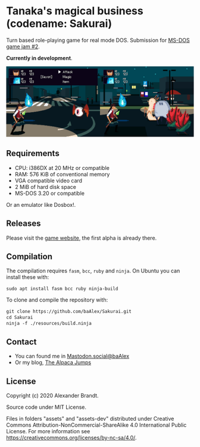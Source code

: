 
Tanaka's magical business
(codename: Sakurai)
=========================

Turn based role-playing game for real mode DOS.
Submission for [MS-DOS game jam #2](https://itch.io/jam/dos-game-jam-2).

**Currently in development**.

![](https://raw.githubusercontent.com/baAlex/Sakurai/master/resources/screenshots.png)


Requirements
------------
- CPU: i386DX at 20 MHz or compatible
- RAM: 576 KiB of conventional memory
- VGA compatible video card
- 2 MiB of hard disk space
- MS-DOS 3.20 or compatible

Or an emulator like Dosbox!.


Releases
--------
Please visit the [game website](https://baalex.itch.io/tanakas-magical-business), the first alpha is already there.


Compilation
-----------
The compilation requires `fasm`, `bcc`, `ruby` and `ninja`.
On Ubuntu you can install these with:
```
sudo apt install fasm bcc ruby ninja-build
```

To clone and compile the repository with:
```
git clone https://github.com/baAlex/Sakurai.git
cd Sakurai
ninja -f ./resources/build.ninja
```

Contact
-------
- You can found me in [Mastodon.social@baAlex](https://mastodon.social/@baAlex)
- Or my blog, [The Alpaca Jumps](https://thealpacajumps.neocities.org/)


License
-------
Copyright (c) 2020 Alexander Brandt.

Source code under MIT License.

Files in folders "assets" and "assets-dev" distributed under Creative Commons Attribution-NonCommercial-ShareAlike 4.0 International Public License. For more information see https://creativecommons.org/licenses/by-nc-sa/4.0/.
